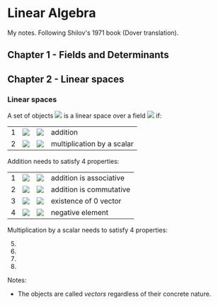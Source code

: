 # Linear Algebra

My notes.  Following Shilov's 1971 book (Dover translation).

## Chapter 1 - Fields and Determinants

## Chapter 2 - Linear spaces

### Linear spaces

A set of objects <img src="https://latex.codecogs.com/svg.latex?\textbf{K}"> is a linear space over a field <img src="https://latex.codecogs.com/svg.latex?\text{K}"> if:

| | | | |
|-|-|-|-|
| 1 | <img src="https://latex.codecogs.com/svg.latex?x+y\in\textbf{K}"> | <img src="https://latex.codecogs.com/svg.latex?\forall{x,y}\in\textbf{K}"> | addition |
| 2| <img src="https://latex.codecogs.com/svg.latex?{\lambda}x\in\textbf{K}"> | <img src="https://latex.codecogs.com/svg.latex?\forall{x}\in\textbf{K},\forall{\lambda}\in\text{K}"> | multiplication by a scalar |

Addition needs to satisfy 4 properties:

| | | | |
|-|-|-|-|
| 1 | <img src="https://latex.codecogs.com/svg.latex?(x+y)+z=x+(y+z)"> | <img src="https://latex.codecogs.com/svg.latex?\forall{x,y,z}\in\textbf{K}"> | addition is associative |
| 2 | <img src="https://latex.codecogs.com/svg.latex?x+y=y+x"> | <img src="https://latex.codecogs.com/svg.latex?\forall{x,y}\in\textbf{K}"> | addition is commutative |
| 3| <img src="https://latex.codecogs.com/svg.latex?{\exists}0\in\textbf{K}}{\vert}x+0=x"> | <img src="https://latex.codecogs.com/svg.latex?\forall{x}\in\textbf{K}"> | existence of 0 vector |
| 4 | <img src="https://latex.codecogs.com/svg.latex?\exists{y}\in\textbf{K}}{\vert}x+y=0"> | <img src="https://latex.codecogs.com/svg.latex?\forall{x}\in\textbf{K}"> | negative element |

Multiplication by a scalar needs to satisfy 4 properties:

5.
6.
7.
8.

Notes:
- The objects are called _vectors_ regardless of their concrete nature.
